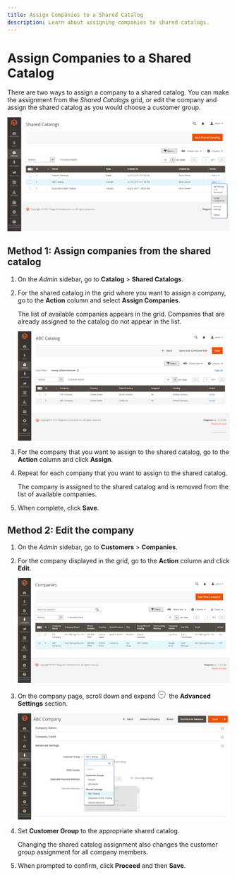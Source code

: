 ```yaml
---
title: Assign Companies to a Shared Catalog
description: Learn about assigning companies to shared catalogs.
---
```

# Assign Companies to a Shared Catalog

There are two ways to assign a company to a shared catalog. You can make the assignment from the _Shared Catalogs_ grid, or edit the company and assign the shared catalog as you would choose a customer group.

![Assign Companies](./assets/shared-catalog-assign-companies.png)<!--- zoom --->

## Method 1: Assign companies from the shared catalog

1. On the _Admin_ sidebar, go to **Catalog** > **Shared Catalogs**.

1. For the shared catalog in the grid where you want to assign a company, go to the **Action** column and select **Assign Companies**.

   The list of available companies appears in the grid. Companies that are already assigned to the catalog do not appear in the list.

   ![Available Companies](./assets/shared-catalog-assign-companies-grid.png)<!--- zoom --->

1. For the company that you want to assign to the shared catalog, go to the **Action** column and click **Assign**.

1. Repeat for each company that you want to assign to the shared catalog.

   The company is assigned to the shared catalog and is removed from the list of available companies.

1. When complete, click **Save**.

## Method 2: Edit the company

1. On the _Admin_ sidebar, go to **Customers** > **Companies**.

1. For the company displayed in the grid, go to the **Action** column and click **Edit**.

   ![Edit Company](./assets/companies-grid-edit.png)<!--- zoom --->

1. On the company page, scroll down and expand ![Expansion selector](../assets/icon-display-expand.png) the **Advanced Settings** section.

   ![Customer Groups / Shared Catalogs](./assets/company-customer-group-shared-catalog.png)<!--- zoom --->

1. Set **Customer Group** to the appropriate shared catalog.

   Changing the shared catalog assignment also changes the customer group assignment for all company members.

1. When prompted to confirm, click **Proceed** and then **Save**.
